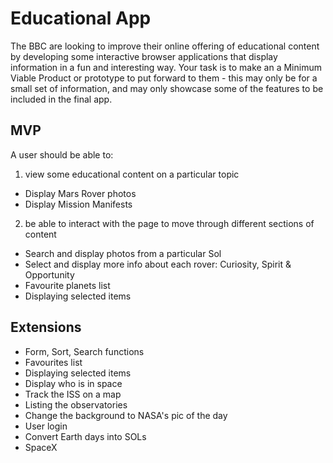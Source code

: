 # Educational App

The BBC are looking to improve their online offering of educational content by developing some interactive browser applications that display information in a fun and interesting way. Your task is to make an a Minimum Viable Product or prototype to put forward to them - this may only be for a small set of information, and may only showcase some of the features to be included in the final app.
 
## MVP

A user should be able to:
1) view some educational content on a particular topic
- Display Mars Rover photos
- Display Mission Manifests
 
2) be able to interact with the page to move through different sections of content
- Search and display photos from a particular Sol
- Select and display more info about each rover: Curiosity, Spirit & Opportunity
- Favourite planets list
- Displaying selected items

 
## Extensions

- Form, Sort, Search functions
- Favourites list
- Displaying selected items
- Display who is in space
- Track the ISS on a map
- Listing the observatories
- Change the background to NASA's pic of the day
- User login
- Convert Earth days into SOLs
- SpaceX
 
 
 

